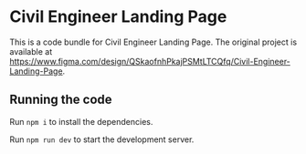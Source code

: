 
  # Civil Engineer Landing Page

  This is a code bundle for Civil Engineer Landing Page. The original project is available at https://www.figma.com/design/QSkaofnhPkajPSMtLTCQfq/Civil-Engineer-Landing-Page.

  ## Running the code

  Run `npm i` to install the dependencies.

  Run `npm run dev` to start the development server.
  